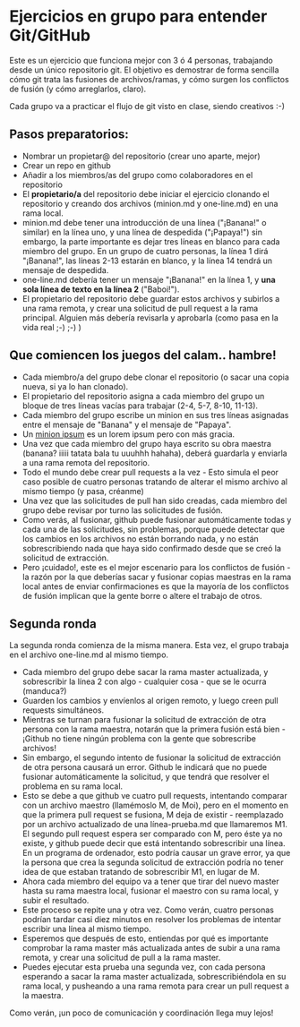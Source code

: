 # Ejercicios en grupo para entender Git/GitHub

Este es un ejercicio que funciona mejor con 3 ó 4 personas, trabajando desde un único repositorio git. 
El objetivo es demostrar de forma sencilla cómo git trata las fusiones de archivos/ramas, y cómo surgen los conflictos de fusión (y cómo arreglarlos, claro).

Cada grupo va a practicar el flujo de git visto en clase, siendo creativos :-)

## Pasos preparatorios:

* Nombrar un propietar@ del repositorio (crear uno aparte, mejor)
* Crear un repo en github
* Añadir a los miembros/as del grupo como colaboradores en el repositorio
* El **propietario/a** del repositorio debe iniciar el ejercicio clonando el repositorio y creando dos archivos (minion.md y one-line.md) en una rama local.
* minion.md debe tener una introducción de una línea ("¡Banana!" o similar) en la línea uno, y una línea de despedida ("¡Papaya!") sin embargo, la parte importante es dejar tres líneas en blanco para cada miembro del grupo. En un grupo de cuatro personas, la línea 1 dirá "¡Banana!", las líneas 2-13 estarán en blanco, y la línea 14 tendrá un mensaje de despedida.
* one-line.md debería tener un mensaje "¡Banana!" en la línea 1, y **una sola línea de texto en la línea 2** ("Baboi!").
* El propietario del repositorio debe guardar estos archivos y subirlos a una rama remota, y crear una solicitud de pull request a la rama principal. Alguien más debería revisarla y aprobarla (como pasa en la vida real ;-) ;-) ) 

## Que comiencen los juegos del calam.. hambre!

* Cada miembro/a del grupo debe clonar el repositorio (o sacar una copia nueva, si ya lo han clonado).
* El propietario del repositorio asigna a cada miembro del grupo un bloque de tres líneas vacías para trabajar (2-4, 5-7, 8-10, 11-13).
* Cada miembro del grupo escribe un minion en sus tres líneas asignadas entre el mensaje de "Banana" y el mensaje de "Papaya".
* Un [minion ipsum](https://www.minionsipsum.com) es un lorem ipsum pero con más gracia.
* Una vez que cada miembro del grupo haya escrito su obra maestra (banana? iiiii tatata bala tu uuuhhh hahaha), deberá guardarla y enviarla a una rama remota del repositorio.
* Todo el mundo debe crear pull requests a la vez - Esto simula el peor caso posible de cuatro personas tratando de alterar el mismo archivo al mismo tiempo (y pasa, créanme)
* Una vez que las solicitudes de pull han sido creadas, cada miembro del grupo debe revisar por turno las solicitudes de fusión.
* Como verás, al fusionar, github puede fusionar automáticamente todas y cada una de las solicitudes, sin problemas, porque puede detectar que los cambios en los archivos no están borrando nada, y no están sobrescribiendo nada que haya sido confirmado desde que se creó la solicitud de extracción.
* Pero ¡cuidado!, este es el mejor escenario para los conflictos de fusión - la razón por la que deberías sacar y fusionar copias maestras en la rama local antes de enviar confirmaciones es que la mayoría de los conflictos de fusión implican que la gente borre o altere el trabajo de otros.

## Segunda ronda

La segunda ronda comienza de la misma manera. Esta vez, el grupo trabaja en el archivo one-line.md al mismo tiempo.
* Cada miembro del grupo debe sacar la rama master actualizada, y sobrescribir la línea 2 con algo - cualquier cosa - que se le ocurra (manduca?)
* Guarden los cambios y envíenlos al origen remoto, y luego creen pull requests simultáneos.
* Mientras se turnan para fusionar la solicitud de extracción de otra persona con la rama maestra, notarán que la primera fusión está bien - ¡Github no tiene ningún problema con la gente que sobrescribe archivos!
* Sin embargo, el segundo intento de fusionar la solicitud de extracción de otra persona causará un error. Github le indicará que no puede fusionar automáticamente la solicitud, y que tendrá que resolver el problema en su rama local.
* Esto se debe a que github ve cuatro pull requests, intentando comparar con un archivo maestro (llamémoslo M, de Moi), pero en el momento en que la primera pull request se fusiona, M deja de existir - reemplazado por un archivo actualizado de una línea-prueba.md que llamaremos M1. El segundo pull request espera ser comparado con M, pero éste ya no existe, y github puede decir que está intentando sobrescribir una línea. En un programa de ordenador, esto podría causar un grave error, ya que la persona que crea la segunda solicitud de extracción podría no tener idea de que estaban tratando de sobrescribir M1, en lugar de M.
* Ahora cada miembro del equipo va a tener que tirar del nuevo master hasta su rama maestra local, fusionar el maestro con su rama local, y subir el resultado.
* Este proceso se repite una y otra vez. Como verán, cuatro personas podrían tardar casi diez minutos en resolver los problemas de intentar escribir una línea al mismo tiempo.
* Esperemos que después de esto, entiendas por qué es importante comprobar la rama master más actualizada antes de subir a una rama remota, y crear una solicitud de pull a la rama master.
* Puedes ejecutar esta prueba una segunda vez, con cada persona esperando a sacar la rama master actualizada, sobrescribiéndola en su rama local, y pusheando a una rama remota para crear un pull request a la maestra. 


Como verán, ¡un poco de comunicación y coordinación llega muy lejos! 
